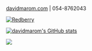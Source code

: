 [davidmarom.com](http://davidmarom.com)
 | 054-8762043
 
[![Redberry](https://res.cloudinary.com/dojmo7vcc/image/upload/v1705046569/gh-banner_drtxqj.gif)](https://www.redberry-crm.com/)

<a href="http://www.github.com/davidmarom"><img src="https://github-readme-stats.vercel.app/api?username=davidmarom&show_icons=true&hide=&count_private=true&title_color=0891b2&text_color=ffffff&icon_color=0891b2&bg_color=1c1917&hide_border=true&show_icons=true" alt="davidmarom's GitHub stats" /></a>

<a href="http://www.github.com/davidmarom"><img src="https://github-readme-streak-stats.herokuapp.com/?user=davidmarom&stroke=ffffff&background=1c1917&ring=0891b2&fire=0891b2&currStreakNum=ffffff&currStreakLabel=0891b2&sideNums=ffffff&sideLabels=ffffff&dates=ffffff&hide_border=true" /></a>
